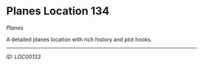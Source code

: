 # Planes Location 134

*Planes*

A detailed planes location with rich history and plot hooks.

---
*ID: LOC00133*